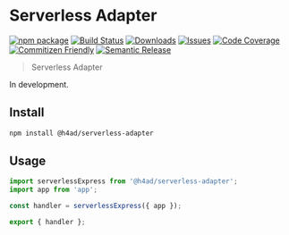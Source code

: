# Serverless Adapter

[![npm package][npm-img]][npm-url]
[![Build Status][build-img]][build-url]
[![Downloads][downloads-img]][downloads-url]
[![Issues][issues-img]][issues-url]
[![Code Coverage][codecov-img]][codecov-url]
[![Commitizen Friendly][commitizen-img]][commitizen-url]
[![Semantic Release][semantic-release-img]][semantic-release-url]

> Serverless Adapter

In development.

## Install

```bash
npm install @h4ad/serverless-adapter
```

## Usage

```ts
import serverlessExpress from '@h4ad/serverless-adapter';
import app from 'app';

const handler = serverlessExpress({ app });

export { handler };
```

[build-img]:https://github.com/H4ad/serverless-adapter/actions/workflows/release.yml/badge.svg
[build-url]:https://github.com/H4ad/serverless-adapter/actions/workflows/release.yml
[downloads-img]:https://img.shields.io/npm/dt/serverless-adapter
[downloads-url]:https://www.npmtrends.com/serverless-adapter
[npm-img]:https://img.shields.io/npm/v/serverless-adapter
[npm-url]:https://www.npmjs.com/package/serverless-adapter
[issues-img]:https://img.shields.io/github/issues/H4ad/serverless-adapter
[issues-url]:https://github.com/H4ad/serverless-adapter/issues
[codecov-img]:https://codecov.io/gh/H4ad/serverless-adapter/branch/main/graph/badge.svg
[codecov-url]:https://codecov.io/gh/H4ad/serverless-adapter
[semantic-release-img]:https://img.shields.io/badge/%20%20%F0%9F%93%A6%F0%9F%9A%80-semantic--release-e10079.svg
[semantic-release-url]:https://github.com/semantic-release/semantic-release
[commitizen-img]:https://img.shields.io/badge/commitizen-friendly-brightgreen.svg
[commitizen-url]:http://commitizen.github.io/cz-cli/
